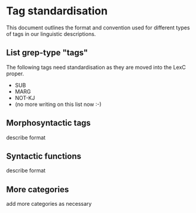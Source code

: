 # Tag standardisation

This document outlines the format and convention used for different types of tags in our linguistic descriptions.

## List grep-type "tags"

The following tags need standardisation as they are moved into the LexC proper.

- SUB
- MARG
- NOT-KJ
- (no more writing on this list now :-)

## Morphosyntactic tags

describe format

## Syntactic functions

describe format

## More categories

add more categories as necessary
